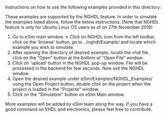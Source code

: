 Instructions on how to use the following examples provided in this directory:

These examples are supported by the NGHDL feature.
In order to simulate the examples listed above, follow the below instructions. 
    (Note that NGHDL feature is only for Ubuntu Linux OS users as of on 27th November 2019)
1. Go to eSim main window -> Click on NGHDL icon from the left toolbar, click on the 'browse' button, go to ../nghdl/Example/ and locate which example you wish to simulate.
2. After opening the directory of desired example, locate the vhdl file , click on the "Open" button at the bottom of "Open File" window.
3. Click on 'upload' button in the NGHDL pop-up window. File will be processed in the backend for few seconds. Now exit the NGHDL window.
4. Open the desired example under eSim/Examples/NGHDL_Examples/ using the Open Project button, double click on the project when the project is loaded in the "Projects" window.
5. Click on the "Simulation" button on eSim Main window.

More examples will be added by eSim team along the way.
If you have a good command on VHDL and electronics, please feel free to contribute.
